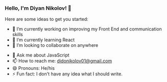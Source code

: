 ### Hello, I'm Diyan Nikolov! 👋

Here are some ideas to get you started:

- 🔭 I’m currently working on improving my Front End and communication skills
- 🌱 I’m currently learning React
- 👯 I’m looking to collaborate on anywhere
<!-- - 🤔 I’m looking for help with ... -->
- 💬 Ask me about JavaScript
- 📫 How to reach me: didonikolov01@gmail.com 
- 😄 Pronouns: He/his
- ⚡ Fun fact: I don't have any idea what I should write.
